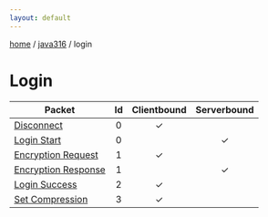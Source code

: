 ```yaml
---
layout: default
---
```


[home](/)  /  [java316](/protocol/java316)  /  login

# Login

Packet | Id | Clientbound | Serverbound
---|:---:|:---:|:---:
[Disconnect](logindisconnect) | 0 | ✓ |  
[Login Start](loginlogin-start) | 0 |   | ✓
[Encryption Request](loginencryption-request) | 1 | ✓ |  
[Encryption Response](loginencryption-response) | 1 |   | ✓
[Login Success](loginlogin-success) | 2 | ✓ |  
[Set Compression](loginset-compression) | 3 | ✓ |  

